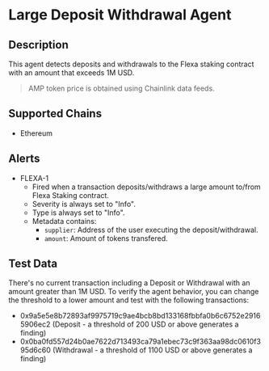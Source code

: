 # Large Deposit Withdrawal Agent

## Description

This agent detects deposits and withdrawals to the Flexa staking contract with an amount that exceeds 1M USD.

> AMP token price is obtained using Chainlink data feeds.

## Supported Chains

- Ethereum

## Alerts

- FLEXA-1
  - Fired when a transaction deposits/withdraws a large amount to/from Flexa Staking contract.
  - Severity is always set to "Info".
  - Type is always set to "Info".
  - Metadata contains:
    - `supplier`: Address of the user executing the deposit/withdrawal.
    - `amount`: Amount of tokens transfered.

## Test Data

There's no current transaction including a Deposit or Withdrawal with an amount greater than 1M USD. To verify the agent behavior, you can change the threshold to a lower amount and test with the following transactions:

- 0x9a5e5e8b72893af9975719c9ae4bcb8bd133168fbbfa0b6c6752e29165906ec2 (Deposit - a threshold of 200 USD or above generates a finding)
- 0x0ba0fd557d24b0ae7622d713493ca79a1ebec73c9f363aa98dc0610f395d6c60 (Withdrawal - a threshold of 1100 USD or above generates a finding)
